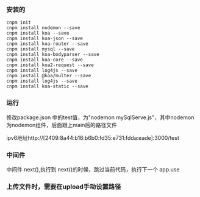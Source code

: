 ### 安装的
```node
cnpm init
cnpm install nodemon --save
cnpm install koa --save
cnpm install koa-json --save
cnpm install koa-router --save
cnpm install mysql --save
cnpm install koa-bodyparser --save
cnpm install koa-core --save
cnpm install koa2-request --save
cnpm install log4js --save
cnpm install @koa/multer --save
cnpm install log4js --save
cnpm install koa-static --save
```

### 运行
修改package.json 中的test值，为"nodemon mySqlServe.js"，其中nodemon为nodemon组件，后面跟上main后的路径文件

 ipv6地址http://[2409:8a44:b18:b6b0:fd35:e731:fdda:eade]:3000/test

### 中间件

中间件 next(),执行到 next()的时候，跳过当前代码，执行下一个 app.use
### 上传文件时，需要在upload手动设置路径